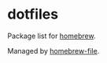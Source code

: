 # dotfiles

Package list for [homebrew](http://brew.sh/).

Managed by [homebrew-file](https://github.com/rcmdnk/homebrew-file).